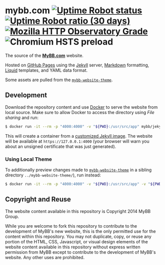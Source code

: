 # mybb.com [![Uptime Robot status](https://img.shields.io/uptimerobot/status/m779165693-cac9f6eb9c43ffc13e61097d.svg) ![Uptime Robot ratio (30 days)](https://img.shields.io/uptimerobot/ratio/m779165693-cac9f6eb9c43ffc13e61097d.svg)](https://stats.uptimerobot.com/W7xgYf0vg) [![Mozilla HTTP Observatory Grade](https://img.shields.io/mozilla-observatory/grade-score/mybb.com.svg)](https://observatory.mozilla.org/analyze/mybb.com) ![Chromium HSTS preload](https://img.shields.io/hsts/preload/mybb.com.svg)

The source of the [**MyBB.com**](https://mybb.com) website.

Hosted on [GitHub Pages](https://pages.github.com/) using the [Jekyll](https://jekyllrb.com/) server, [Markdown](https://daringfireball.net/projects/markdown/) formatting, [Liquid](https://shopify.github.io/liquid/) templates, and YAML data format.

Some assets are pulled from the [`mybb-website-theme`](https://github.com/mybb/mybb-website-theme/).

## Development

Download the repository content and use [Docker](https://www.docker.com/get-started) to serve the website from local source. Make sure to allow Docker to access the directory using _File sharing_ and run:
```sh
$ docker run -it --rm -p "4000:4000" -v "${PWD}:/usr/src/app" mybb/jekyll-docker
```

This will create a container from a [customized Jekyll image](https://github.com/mybb/jekyll-docker). The website will be available at `https://127.0.0.1:4000` (your browser will warn you about an unsigned certificate that was just generated).

### Using Local Theme
To additionally preview changes made to [`mybb-website-theme`](https://github.com/mybb/mybb-website-theme/) in a sibling directory `../mybb-website-theme/`), run instead:
```sh
$ docker run -it --rm -p "4000:4000" -v "${PWD}:/usr/src/app" -v "${PWD}/../mybb-website-theme:/usr/src/app/_themes/theme" mybb/jekyll-docker
```

## Copyright and Reuse
The website content available in this repository is Copyright 2014 MyBB Group.

While you are welcome to fork this repository to contribute to the development of MyBB's new website, this is the only permitted use for the content within this repository. You may not duplicate, copy, or reuse any portion of the HTML, CSS, Javascript, or visual design elements of the website content available in this repository without express written permission from MyBB except to contribute to the development of MyBB's website. Any other uses are prohibited.

